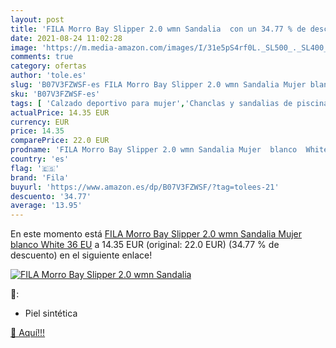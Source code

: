 ```yaml
---
layout: post
title: 'FILA Morro Bay Slipper 2.0 wmn Sandalia  con un 34.77 % de descuento'
date: 2021-08-24 11:02:28
image: 'https://m.media-amazon.com/images/I/31e5pS4rf0L._SL500_._SL400_.jpg'
comments: true
category: ofertas
author: 'tole.es'
slug: 'B07V3FZWSF-es FILA Morro Bay Slipper 2.0 wmn Sandalia Mujer blanco White...'
sku: 'B07V3FZWSF-es'
tags: [ 'Calzado deportivo para mujer','Chanclas y sandalias de piscina para mujer','Zapatillas y calzado deportivo para mujer','Zapatos','Zapatos para mujer','Zapatos planos de mujer','Zapatos y complementos','fila','sandalia', ]
actualPrice: 14.35 EUR
currency: EUR
price: 14.35
comparePrice: 22.0 EUR
prodname: 'FILA Morro Bay Slipper 2.0 wmn Sandalia Mujer  blanco  White   36 EU'
country: 'es'
flag: '🇪🇸'
brand: 'Fila'
buyurl: 'https://www.amazon.es/dp/B07V3FZWSF/?tag=tolees-21'
descuento: '34.77'
average: '13.95'
---
```


En este momento está [FILA Morro Bay Slipper 2.0 wmn Sandalia Mujer  blanco  White   36 EU](https://www.amazon.es/dp/B07V3FZWSF/?tag=tolees-21) a 14.35 EUR (original: 22.0 EUR) (34.77 %  de descuento) en el siguiente enlace!

[![FILA Morro Bay Slipper 2.0 wmn Sandalia ](https://m.media-amazon.com/images/I/31e5pS4rf0L._SL500_._SL400_.jpg)](https://www.amazon.es/dp/B07V3FZWSF/?tag=tolees-21)

🔎:

- Piel sintética

[🛒 Aquí!!!](https://www.amazon.es/dp/B07V3FZWSF/?tag=tolees-21)
